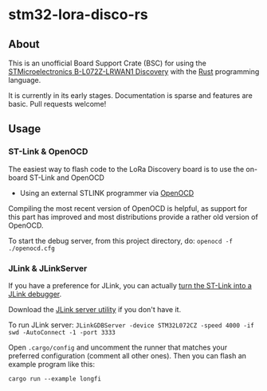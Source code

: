 # stm32-lora-disco-rs 

## About

This is an unofficial Board Support Crate (BSC) for using the [STMicroelectronics B-L072Z-LRWAN1 Discovery](https://www.st.com/en/evaluation-tools/b-l072z-lrwan1.html) with the [Rust] programming language.

It is currently in its early stages. Documentation is sparse and features are basic. Pull requests welcome!

[Rust]: https://www.rust-lang.org/


## Usage

### ST-Link & OpenOCD

The easiest way to flash code to the LoRa Discovery board is to use the on-board ST-Link and OpenOCD
- Using an external STLINK programmer via [OpenOCD]

Compiling the most recent version of OpenOCD is helpful, as support for this part has improved and most distributions provide a rather old version of OpenOCD.

To start the debug server, from this project directory, do:
`openocd -f ./openocd.cfg`

### JLink & JLinkServer

If you have a preference for JLink, you can actually [turn the ST-Link into a JLink debugger](https://www.segger.com/products/debug-probes/j-link/models/other-j-links/st-link-on-board/).

Download the [JLink server utility](https://www.segger.com/products/debug-probes/j-link/tools/j-link-gdb-server/about-j-link-gdb-server/) if you don't have it.

To run JLink server:
`JLinkGDBServer -device STM32L072CZ -speed 4000 -if swd -AutoConnect -1 -port 3333`


Open `.cargo/config` and uncomment the runner that matches your preferred configuration (comment all other ones). Then you can flash an example program like this:

```
cargo run --example longfi
```

[OpenOCD]: http://openocd.org/
